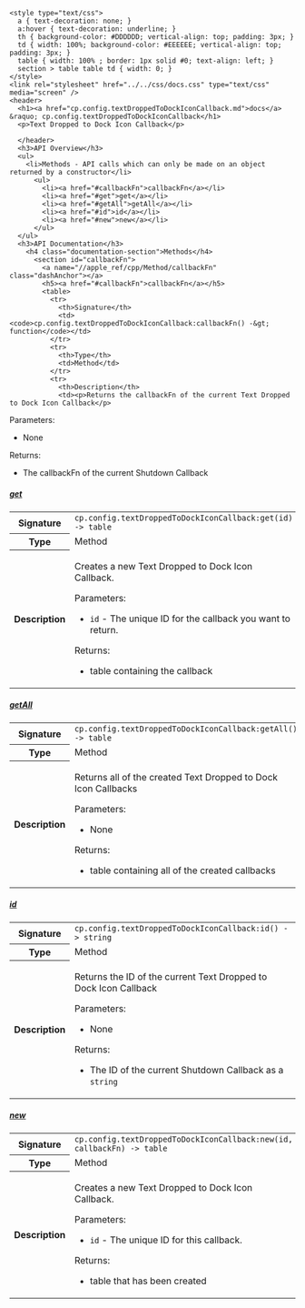     <style type="text/css">
      a { text-decoration: none; }
      a:hover { text-decoration: underline; }
      th { background-color: #DDDDDD; vertical-align: top; padding: 3px; }
      td { width: 100%; background-color: #EEEEEE; vertical-align: top; padding: 3px; }
      table { width: 100% ; border: 1px solid #0; text-align: left; }
      section > table table td { width: 0; }
    </style>
    <link rel="stylesheet" href="../../css/docs.css" type="text/css" media="screen" />
    <header>
      <h1><a href="cp.config.textDroppedToDockIconCallback.md">docs</a> &raquo; cp.config.textDroppedToDockIconCallback</h1>
      <p>Text Dropped to Dock Icon Callback</p>

      </header>
      <h3>API Overview</h3>
      <ul>
        <li>Methods - API calls which can only be made on an object returned by a constructor</li>
          <ul>
            <li><a href="#callbackFn">callbackFn</a></li>
            <li><a href="#get">get</a></li>
            <li><a href="#getAll">getAll</a></li>
            <li><a href="#id">id</a></li>
            <li><a href="#new">new</a></li>
          </ul>
      </ul>
      <h3>API Documentation</h3>
        <h4 class="documentation-section">Methods</h4>
          <section id="callbackFn">
            <a name="//apple_ref/cpp/Method/callbackFn" class="dashAnchor"></a>
            <h5><a href="#callbackFn">callbackFn</a></h5>
            <table>
              <tr>
                <th>Signature</th>
                <td><code>cp.config.textDroppedToDockIconCallback:callbackFn() -&gt; function</code></td>
              </tr>
              <tr>
                <th>Type</th>
                <td>Method</td>
              </tr>
              <tr>
                <th>Description</th>
                <td><p>Returns the callbackFn of the current Text Dropped to Dock Icon Callback</p>
<p>Parameters:</p>
<ul>
<li>None</li>
</ul>
<p>Returns:</p>
<ul>
<li>The callbackFn of the current Shutdown Callback</li>
</ul>
</td>
              </tr>
            </table>
          </section>
          <section id="get">
            <a name="//apple_ref/cpp/Method/get" class="dashAnchor"></a>
            <h5><a href="#get">get</a></h5>
            <table>
              <tr>
                <th>Signature</th>
                <td><code>cp.config.textDroppedToDockIconCallback:get(id) -&gt; table</code></td>
              </tr>
              <tr>
                <th>Type</th>
                <td>Method</td>
              </tr>
              <tr>
                <th>Description</th>
                <td><p>Creates a new Text Dropped to Dock Icon Callback.</p>
<p>Parameters:</p>
<ul>
<li><code>id</code>      - The unique ID for the callback you want to return.</li>
</ul>
<p>Returns:</p>
<ul>
<li>table containing the callback</li>
</ul>
</td>
              </tr>
            </table>
          </section>
          <section id="getAll">
            <a name="//apple_ref/cpp/Method/getAll" class="dashAnchor"></a>
            <h5><a href="#getAll">getAll</a></h5>
            <table>
              <tr>
                <th>Signature</th>
                <td><code>cp.config.textDroppedToDockIconCallback:getAll() -&gt; table</code></td>
              </tr>
              <tr>
                <th>Type</th>
                <td>Method</td>
              </tr>
              <tr>
                <th>Description</th>
                <td><p>Returns all of the created Text Dropped to Dock Icon Callbacks</p>
<p>Parameters:</p>
<ul>
<li>None</li>
</ul>
<p>Returns:</p>
<ul>
<li>table containing all of the created callbacks</li>
</ul>
</td>
              </tr>
            </table>
          </section>
          <section id="id">
            <a name="//apple_ref/cpp/Method/id" class="dashAnchor"></a>
            <h5><a href="#id">id</a></h5>
            <table>
              <tr>
                <th>Signature</th>
                <td><code>cp.config.textDroppedToDockIconCallback:id() -&gt; string</code></td>
              </tr>
              <tr>
                <th>Type</th>
                <td>Method</td>
              </tr>
              <tr>
                <th>Description</th>
                <td><p>Returns the ID of the current Text Dropped to Dock Icon Callback</p>
<p>Parameters:</p>
<ul>
<li>None</li>
</ul>
<p>Returns:</p>
<ul>
<li>The ID of the current Shutdown Callback as a <code>string</code></li>
</ul>
</td>
              </tr>
            </table>
          </section>
          <section id="new">
            <a name="//apple_ref/cpp/Method/new" class="dashAnchor"></a>
            <h5><a href="#new">new</a></h5>
            <table>
              <tr>
                <th>Signature</th>
                <td><code>cp.config.textDroppedToDockIconCallback:new(id, callbackFn) -&gt; table</code></td>
              </tr>
              <tr>
                <th>Type</th>
                <td>Method</td>
              </tr>
              <tr>
                <th>Description</th>
                <td><p>Creates a new Text Dropped to Dock Icon Callback.</p>
<p>Parameters:</p>
<ul>
<li><code>id</code>      - The unique ID for this callback.</li>
</ul>
<p>Returns:</p>
<ul>
<li>table that has been created</li>
</ul>
</td>
              </tr>
            </table>
          </section>
